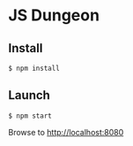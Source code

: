 # JS Dungeon

## Install

```
$ npm install
```

## Launch

```
$ npm start
```

Browse to [http://localhost:8080]()
